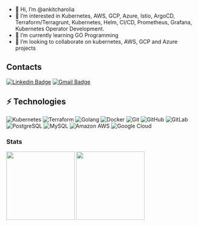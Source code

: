 - 👋 Hi, I’m @ankitcharolia
- 👀 I’m interested in Kubernetes, AWS, GCP, Azure, Istio, ArgoCD, Terraform/Terragrunt, Kubernetes, Helm, CI/CD, Prometheus, Grafana, Kubernetes Operator Development.
- 🌱 I’m currently learning GO Programming
- 💞️ I’m looking to collaborate on kubernetes, AWS, GCP and Azure projects

<!---
ankitcharolia/ankitcharolia is a ✨ special ✨ repository because its `README.md` (this file) appears on your GitHub profile.
You can click the Preview link to take a look at your changes.
--->

## Contacts
[![Linkedin Badge](https://img.shields.io/badge/-ankitcharolia-blue?style=flat-square&logo=Linkedin&logoColor=white&link=https://www.linkedin.com/in/ankitcharolia/)](https://www.linkedin.com/in/ankitcharolia/)
[![Gmail Badge](https://img.shields.io/badge/-ankitcharolia@gmail.com-c14438?style=flat-square&logo=Gmail&logoColor=white&link=mailto:ankitcharolia@gmail.com)](mailto:ankitcharolia@gmail.com)


## ⚡ Technologies

![Kubernetes](https://img.shields.io/badge/-Kubernetes-black?style=flat-square&logo=kubernetes)
![Terraform](https://img.shields.io/badge/-Terraform-black?style=flat-square&logo=terraform)
![Golang](https://img.shields.io/badge/-Golang-black?style=flat-square&logo=go)
![Docker](https://img.shields.io/badge/-Docker-black?style=flat-square&logo=docker)
![Git](https://img.shields.io/badge/-Git-black?style=flat-square&logo=git)
![GitHub](https://img.shields.io/badge/-GitHub-181717?style=flat-square&logo=github)
![GitLab](https://img.shields.io/badge/-GitLab-FCA121?style=flat-square&logo=gitlab)
![PostgreSQL](https://img.shields.io/badge/-PostgreSQL-336791?style=flat-square&logo=postgresql)
![MySQL](https://img.shields.io/badge/-MySQL-black?style=flat-square&logo=mysql)
![Amazon AWS](https://img.shields.io/badge/Amazon%20AWS-232F3E?style=flat-square&logo=amazon-aws)
![Google Cloud](https://img.shields.io/badge/Google%20Cloud-black?style=flat-square&logo=google-cloud)

### Stats

<div>
 <img height="180em" src="https://github-readme-stats.vercel.app/api?username=ankitcharolia&layout=compact&show_icons=true&theme=dark" />
 <img height="180em" src="https://github-readme-stats.vercel.app/api/top-langs/?username=ankitcharolia&layout=compact&langs_count=6&theme=dark&hide=css,scss,html,tex,makefile" />
</div>
